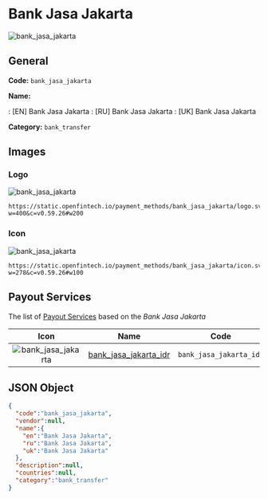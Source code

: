 
# Bank Jasa Jakarta 
![bank_jasa_jakarta](https://static.openfintech.io/payment_methods/bank_jasa_jakarta/logo.svg?w=400&c=v0.59.26#w200)  

## General 
**Code:** `bank_jasa_jakarta` 
 
**Name:** 
 
:	[EN] Bank Jasa Jakarta 
:	[RU] Bank Jasa Jakarta 
:	[UK] Bank Jasa Jakarta 
 
**Category:** `bank_transfer` 
 

## Images 

### Logo 
![bank_jasa_jakarta](https://static.openfintech.io/payment_methods/bank_jasa_jakarta/logo.svg?w=400&c=v0.59.26#w200)  

```
https://static.openfintech.io/payment_methods/bank_jasa_jakarta/logo.svg?w=400&c=v0.59.26#w200
```  

### Icon 
![bank_jasa_jakarta](https://static.openfintech.io/payment_methods/bank_jasa_jakarta/icon.svg?w=278&c=v0.59.26#w100)  

```
https://static.openfintech.io/payment_methods/bank_jasa_jakarta/icon.svg?w=278&c=v0.59.26#w100
```  

## Payout Services 
 
The list of [Payout Services](/payout-services/) based on the _Bank Jasa Jakarta_ 

|Icon|Name|Code| 
|:---:|:---:|:---:| 
|![bank_jasa_jakarta](https://static.openfintech.io/payout_methods/bank_jasa_jakarta/icon.svg?w=278&c=v0.59.26#w40) |[bank_jasa_jakarta_idr](/payout-services/bank_jasa_jakarta_idr/)|`bank_jasa_jakarta_idr`| 
 

## JSON Object 

```json
{
  "code":"bank_jasa_jakarta",
  "vendor":null,
  "name":{
    "en":"Bank Jasa Jakarta",
    "ru":"Bank Jasa Jakarta",
    "uk":"Bank Jasa Jakarta"
  },
  "description":null,
  "countries":null,
  "category":"bank_transfer"
}
```  
